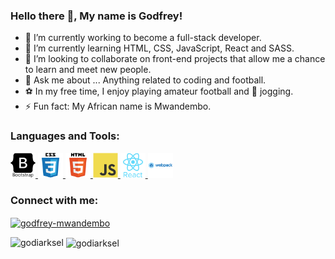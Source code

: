 ### Hello there 👋, My name is Godfrey!

- 🔭 I’m currently working to become a full-stack developer.
- 🌱 I’m currently learning HTML, CSS, JavaScript, React and SASS.
- 👯 I’m looking to collaborate on front-end projects that allow me a chance to learn and meet new people.
- 💬 Ask me about ... Anything related to coding and football.
- ⚽ In my free time, I enjoy playing amateur football and 🏃 jogging.
- ⚡ Fun fact: My African name is Mwandembo.

<h3 align="left">Languages and Tools:</h3>
<p align="left"> <a href="https://getbootstrap.com" target="_blank" rel="noreferrer"> <img src="https://raw.githubusercontent.com/devicons/devicon/master/icons/bootstrap/bootstrap-plain-wordmark.svg" alt="bootstrap" width="40" height="40"/> </a> <a href="https://www.w3schools.com/css/" target="_blank" rel="noreferrer"> <img src="https://raw.githubusercontent.com/devicons/devicon/master/icons/css3/css3-original-wordmark.svg" alt="css3" width="40" height="40"/> </a> <a href="https://www.w3.org/html/" target="_blank" rel="noreferrer"> <img src="https://raw.githubusercontent.com/devicons/devicon/master/icons/html5/html5-original-wordmark.svg" alt="html5" width="40" height="40"/> </a> <a href="https://developer.mozilla.org/en-US/docs/Web/JavaScript" target="_blank" rel="noreferrer"> <img src="https://raw.githubusercontent.com/devicons/devicon/master/icons/javascript/javascript-original.svg" alt="javascript" width="40" height="40"/> </a> <a href="https://reactjs.org/" target="_blank" rel="noreferrer"> <img src="https://raw.githubusercontent.com/devicons/devicon/master/icons/react/react-original-wordmark.svg" alt="react" width="40" height="40"/> </a> <a href="https://webpack.js.org" target="_blank" rel="noreferrer"> <img src="https://raw.githubusercontent.com/devicons/devicon/d00d0969292a6569d45b06d3f350f463a0107b0d/icons/webpack/webpack-original-wordmark.svg" alt="webpack" width="40" height="40"/> </a> </p>

<h3 align="left">Connect with me:</h3>
<p align="left">
<a href="https://linkedin.com/in/godfrey-mwandembo-045667127/" target="blank"><img align="center" src="https://raw.githubusercontent.com/rahuldkjain/github-profile-readme-generator/master/src/images/icons/Social/linked-in-alt.svg" alt="godfrey-mwandembo" height="30" width="40" /></a>
</p>

<p><img align="left" src="https://github-readme-stats.vercel.app/api/top-langs?username=godiarksel&show_icons=true&locale=en&layout=compact" alt="godiarksel" /></p>

<p>&nbsp;<img align="center" src="https://github-readme-stats.vercel.app/api?username=godiarksel&show_icons=true&locale=en" alt="godiarksel" /></p>
